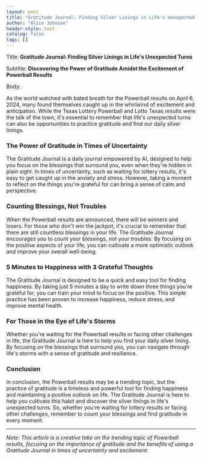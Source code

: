 ```yaml
---
layout: post
title: "Gratitude Journal: Finding Silver Linings in Life's Unexpected Turns"
author: "Alice Johnson"
header-style: text
catalog: false
tags: []
---
```


Title: **Gratitude Journal: Finding Silver Linings in Life's Unexpected Turns**

Subtitle: **Discovering the Power of Gratitude Amidst the Excitement of Powerball Results**

Body:

As the world watched with bated breath for the Powerball results on April 6, 2024, many found themselves caught up in the whirlwind of excitement and anticipation. While the Texas Lottery Powerball and Lotto Texas results were the talk of the town, it's essential to remember that life's unexpected turns can also be opportunities to practice gratitude and find our daily silver linings.

### The Power of Gratitude in Times of Uncertainty

The Gratitude Journal is a daily journal empowered by AI, designed to help you focus on the blessings that surround you, even when they're hidden in plain sight. In times of uncertainty, such as waiting for lottery results, it's easy to get caught up in the anxiety and stress. However, taking a moment to reflect on the things you're grateful for can bring a sense of calm and perspective.

### Counting Blessings, Not Troubles

When the Powerball results are announced, there will be winners and losers. For those who don't win the jackpot, it's crucial to remember that there are still countless blessings in your life. The Gratitude Journal encourages you to count your blessings, not your troubles. By focusing on the positive aspects of your life, you can cultivate a more optimistic outlook and improve your overall well-being.

### 5 Minutes to Happiness with 3 Grateful Thoughts

The Gratitude Journal is designed to be a quick and easy tool for finding happiness. By taking just 5 minutes a day to write down three things you're grateful for, you can train your mind to focus on the positive. This simple practice has been proven to increase happiness, reduce stress, and improve mental health.

### For Those in the Eye of Life's Storms

Whether you're waiting for the Powerball results or facing other challenges in life, the Gratitude Journal is here to help you find your daily silver lining. By focusing on the blessings that surround you, you can navigate through life's storms with a sense of gratitude and resilience.

### Conclusion

In conclusion, the Powerball results may be a trending topic, but the practice of gratitude is a timeless and powerful tool for finding happiness and maintaining a positive outlook on life. The Gratitude Journal is here to help you cultivate this habit and discover the silver linings in life's unexpected turns. So, whether you're waiting for lottery results or facing other challenges, remember to count your blessings and find gratitude in every moment.

---

*Note: This article is a creative take on the trending topic of Powerball results, focusing on the importance of gratitude and the benefits of using a Gratitude Journal in times of uncertainty and excitement.*